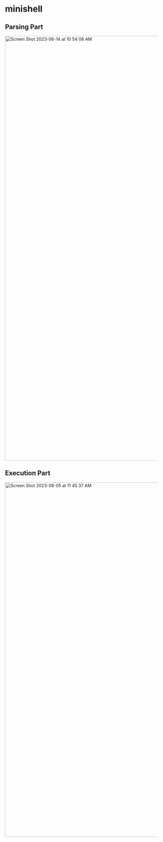 # minishell

## Parsing Part
<img width="1400" alt="Screen Shot 2023-06-14 at 10 54 08 AM" src="https://github.com/driely01/minishell/assets/41493879/f0df2261-a30b-4a02-bce9-c001dc569e3b">

## Execution Part
<img width="1169" alt="Screen Shot 2023-08-05 at 11 45 37 AM" src="https://github.com/driely01/minishell/assets/41493879/85bd6eb5-3ea8-4232-a2e8-7b397f732107">

